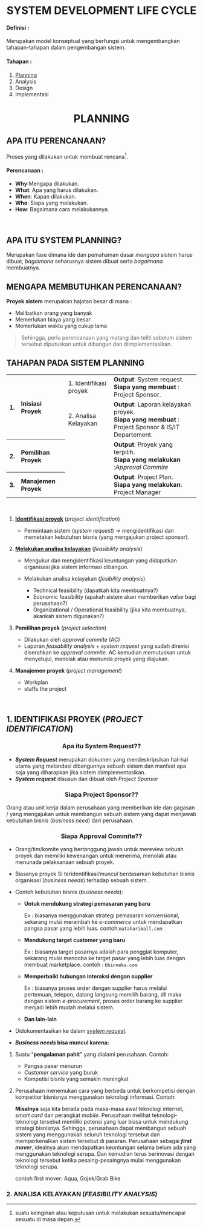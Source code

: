 
<h1 align="center">SYSTEM DEVELOPMENT LIFE CYCLE</h1>

<h4 id="definisi"> Definisi :</h4>

Merupakan model konseptual yang berfungsi untuk mengembangkan tahapan-tahapan dalam pengembangan sistem.

#### Tahapan :
1. [Planning](#planning)
2. Analysis
3. Design
4. Implementasi

<h1 id="planning" align="center">PLANNING</h2>

<h2 id="perencanaan">APA ITU PERENCANAAN?</h3>

Proses yang dilakukan untuk membuat rencana[^1].

[^1]: suatu keinginan atau keputusan untuk melakukan sesuatu/mencapai sesuatu di masa depan.

#### Perencanaan :
+ **Why**:Mengapa dilakukan.
+ **What**: Apa yang harus dilakukan.
+ **When**: Kapan dilakukan.
+ **Who**: Siapa yang melakukan.
+ **How**: Bagaimana cara melakukannya.

<br>

<h2 id="apa">APA ITU SYSTEM PLANNING?</h3>

Merupakan fase dimana ide dan pemahaman dasar *mengapa* sistem harus dibuat, *bagaimana* seharusnya sistem dibuat serta *bagaimana* membuatnya.


<h2 id="mengapa">MENGAPA MEMBUTUHKAN PERENCANAAN?</h3>

**Proyek sistem** merupakan hajatan besar di mana :
+ Melibatkan orang yang banyak
+ Memerlukan biaya yang besar
+ Memerlukan waktu yang cukup lama

> Sehingga, perlu perencanaan yang matang dan teliti sebelum sistem tersebut diputuskan untuk dibangun dan diimplementasikan.


<h2 id="tahapan">TAHAPAN PADA SISTEM PLANNING</h3>

<table align="center">
  <tr align="left">
    <th rowspan=2 align="center">1. </th>
    <th rowspan=2>Inisiasi Proyek</th>
    <td>1. Identifikasi proyek</td>
    <td><b>Output</b>: System request.<br><b>Siapa yang membuat</b> : Project Sponsor.
  </tr>
  <tr align="left">
    <td>2. Analisa Kelayakan</td>
    <td><b>Output</b>: Laporan kelayakan proyek.<br><b>Siapa yang membuat</b> : Project Sponsor & IS/IT Departement.
  </tr>
  <tr align="left">
    <th align="center">2. </th>
    <th>Pemilihan Proyek</th>
    <td></td>
    <td><b>Output</b>: Proyek yang terpilih.<br><b>Siapa yang melakukan </b>:<i>Approval Commite</i>
  </tr>
  <tr align="left">
    <th align="center">3.</th>
    <th>Manajemen Proyek</th>
    <td></td>
    <td><b>Output</b>: Project Plan.<br><b>Siapa yang melakukan</b>: Project Manager</td>
  </tr>
</table>
<br>

  
1. [**Identifikasi proyek**](#ident-proyek "Pemaparan lebih lanjut") (*project identification*) 

   + Permintaan sistem (*system request*) &rarr; mengidentifikasi dan memetakan kebutuhan bisnis (yang mengajukan project sponsor).
3. [**Melakukan analisa kelayakan**](#analisa "Pemaparan lebih lanjut") (*feasibility analysis*)

   + Mengukur dan mengidentifikasi keuntungan yang didapatkan organisasi jika sistem informasi dibangun.
   + Melakukan analisa kelayakan (*fesibility analysis*). 

      + Technical feasibility (dapatkah kita membuatnya?)
      + Economic feasibility (apakah sistem akan memberikan *value* bagi perusahaan?)
      + Organizational / Operational feasibility (jika kita membuatnya, akankah sistem digunakan?)
5. **Pemilihan proyek** (*project selection*)

    + Dilakukan oleh <i title="Komiter persetujuan">approval commite</i> (AC)
    + Laporan *feasability analysis* \+ *system request* yang sudah direvisi diserahkan ke <i title="Komite persetujuan">approval commite</i>. AC kemudian memutuskan untuk menyetujui, menolak atau menunda proyek yang diajukan.
7. **Manajemen proyek** (*project management*)

    + Workplan
    + staffs the project

  </tr>
</table>
<br>

<h2 id="ident-proyek">1. IDENTIFIKASI PROYEK (<i>PROJECT IDENTIFICATION</i>)</h3> 

<h3 id="request" align="center"> Apa itu System Request??</h4>

+ ***System Request*** merupakan dokumen yang mendeskripsikan hal-hal utama yang melandasi dibangunnya sebuah sistem dan manfaat apa saja yang diharapkan jika sistem diimplementasikan.
+ ***System request*** disusun dan dibuat oleh <em>Project Sponsor</em>

<h3 align="center">Siapa Project Sponsor??</h4>

   Orang atau unit kerja dalam perusahaan yang memberikan ide dan gagasan / yang mengajukan untuk membangun sebuah sistem yang dapat menjawab kebutuhan bisnis (*business need*) dari perusahaan.

<h3 align="center">Siapa Approval Commite??</h4>

+ Orang/tim/komite yang bertanggung jawab untuk mereview sebuah proyek dan memiliki kewenangan untuk menerima, menolak atau menunada pelaksanaan sebuah proyek.
+ Biasanya proyek SI teridentifikasi/muncul berdasarkan kebutuhan bisnis organisasi (*business needs*) terhadap sebuah sistem.
+ Contoh kebutuhan bisnis (*business needs*):

    + **Untuk mendukung strategi pemasaran yang baru**

      Ex : biasanya menggunakan strategi pemasaran konvensional, sekarang mulai merambah ke *e-commerce* untuk mendapatkan pangsa pasar yang lebih luas. contoh:`mataharimall.com`
    + **Mendukung target customer yang baru**

      Ex : biasanya target pasarnya adalah para penggiat komputer, sekarang mulai mencoba ke target pasar yang lebih luas dengan membuat marketplace. contoh : `bhinneka.com`
    + **Memperbaiki hubungan interaksi dengan supplier**

      Ex : biasanya proses order dengan supplier harus melalui pertemuan, telepon, datang langsung memilih barang, dll maka dengan sistem *e-procurement*, proses order barang ke supplier menjadi lebih mudah melalui sistem.
    + **Dan lain-lain**

+ Didokumentasikan ke dalam [*system request*](#request).
    
+ ***Business needs* bisa muncul karena:**
1. Suatu "**pengalaman pahit**" yang dialami perusahaan. Contoh:

    + Pangsa pasar menurun
    + *Customer service* yang buruk
    + Kompetisi bisnis yang semakin meningkat
3. Perusahaan menemukan cara yang berbeda untuk berkompetisi dengan kompetitor bisnisnya menggunakan teknologi informasi. Contoh:

    **Misalnya** saja kita berada pada masa-masa awal teknologi internet, *smart card* dan perangkat *mobile*. Perusahaan melihat teknologi-teknologi tersebut memiliki potensi yang luar biasa untuk mendukung strategi bisnisnya. Sehingga, perusahaan dapat membangun sebuah sistem yang menggunakan seluruh teknologi tersebut dan memperkenalkan sistem tersebut di pasaran. Perusahaan sebagai ***first mover***, idealnya akan mendapatkan keuntungan selama belum ada yang menggunakan teknologi serupa. Dan kemudian terus berinovasi dengan teknologi tersebut ketika pesaing-pesaingnya mulai menggunakan teknologi serupa.
    
    contoh first mover: Aqua, Gojek/Grab Bike
    

<h3 id="analisa">2. ANALISA KELAYAKAN (<i>FEASIBILITY ANALYSIS</i>)</h3> 


